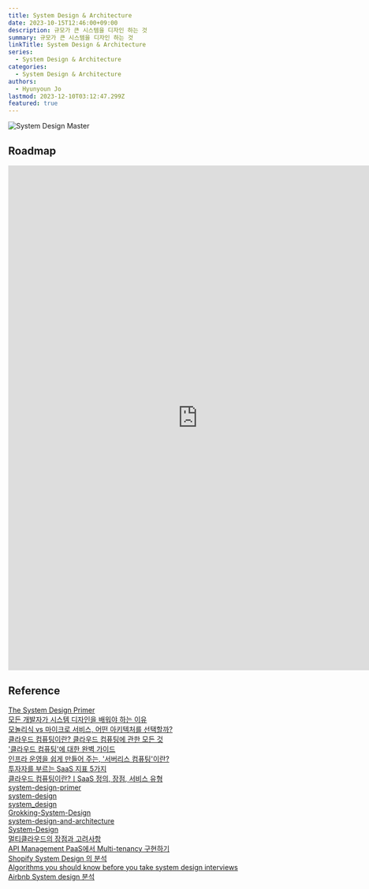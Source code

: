```yaml
---
title: System Design & Architecture
date: 2023-10-15T12:46:00+09:00
description: 규모가 큰 시스템을 디자인 하는 것
summary: 규모가 큰 시스템을 디자인 하는 것
linkTitle: System Design & Architecture
series:
  - System Design & Architecture
categories:
  - System Design & Architecture
authors:
  - Hyunyoun Jo
lastmod: 2023-12-10T03:12:47.299Z
featured: true
---
```


![System Design Master](media/images/system-design-master.webp "https://medium.com/gitconnected/16-system-design-concepts-i-wish-i-knew-before-the-interview-b8586e40a73b")

## Roadmap

<p align="center">
<iframe width="768" height="1024" src="https://roadmap.sh/system-design?s=652b754df43a58c923ce9d26" frameborder="0" allow="accelerometer; autoplay; encrypted-media; gyroscope; picture-in-picture" allowfullscreen></iframe>
</p>

## Reference

[The System Design Primer](https://github.com/donnemartin/system-design-primer)  
[모든 개발자가 시스템 디자인을 배워야 하는 이유](https://yozm.wishket.com/magazine/detail/1745/)  
[모놀리식 vs 마이크로 서비스, 어떤 아키텍처를 선택할까?](https://yozm.wishket.com/magazine/detail/1813/)  
[클라우드 컴퓨팅이란? 클라우드 컴퓨팅에 관한 모든 것](https://yozm.wishket.com/magazine/detail/136/)  
['클라우드 컴퓨팅'에 대한 완벽 가이드](https://yozm.wishket.com/magazine/detail/341/)  
[인프라 운영을 쉽게 만들어 주는, '서버리스 컴퓨팅'이란?](https://yozm.wishket.com/magazine/detail/154/)  
[투자자를 부르는 SaaS 지표 5가지](https://yozm.wishket.com/magazine/detail/2273/)  
[클라우드 컴퓨팅이란?ㅣSaaS 정의, 장점, 서비스 유형](https://www.codestates.com/blog/content/%ED%81%B4%EB%9D%BC%EC%9A%B0%EB%93%9C-%EC%BB%B4%ED%93%A8%ED%8C%85)  
[system-design-primer](https://github.com/donnemartin/system-design-primer#domain-name-system)  
[system-design](https://github.com/karanpratapsingh/system-design)  
[system_design](https://github.com/shashank88/system_design)  
[Grokking-System-Design](https://github.com/Jeevan-kumar-Raj/Grokking-System-Design)  
[system-design-and-architecture](https://github.com/puncsky/system-design-and-architecture)  
[System-Design](https://github.com/codersguild/System-Design)  
[멀티클라우드의 장점과 고려사항](https://www.samsungsds.com/kr/insights/multicloud_pros.html)  
[API Management PaaS에서 Multi-tenancy 구현하기](https://dev.gmarket.com/64)  
[Shopify System Design 의 분석](https://www.joinc.co.kr/w/man/12/ShopifySystemDesign)  
[Algorithms you should know before you take system design interviews](https://blog.bytebytego.com/p/algorithms-you-should-know-before?triedSigningIn=true)  
[Airbnb System design 분석](https://www.joinc.co.kr/w/man/12/airbnbDesign)

